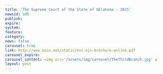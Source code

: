```yaml
---
title: 'The Supreme Court of the State of Oklahoma - 2015'
newsid: 100
publish: 
expire: 
system: 
feature: 
category: 
news: false
carousel: true
link: http://www.oscn.net/static/osc-ojs-brochure-online.pdf
carousel_expire: 
carousel_content: <img src='/assets/img/carousel/TheThirdBranch.jpg' alt='The Supreme Court of the State of Oklahoma - 2015' />
layout: post
---
```

